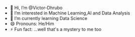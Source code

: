 - 👋 Hi, I’m @Victor-Dhrubo
- 👀 I’m interested in Machine Learning,AI and Data Analysis
- 🌱 I’m currently learning Data Science
- 😄 Pronouns: He/Him
- ⚡ Fun fact: ...well that's a mystery to me too

<!---
Victor-Dhrubo/Victor-Dhrubo is a ✨ special ✨ repository because its `README.md` (this file) appears on your GitHub profile.
You can click the Preview link to take a look at your changes.
--->
